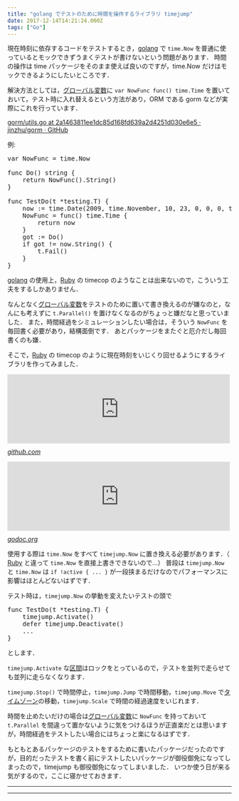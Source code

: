 ```yaml
---
title: "golang でテストのために時間を操作するライブラリ timejump"
date: 2017-12-14T14:21:24.000Z
tags: ["Go"]
---
```


<p>現在時刻に依存するコードをテストするとき，<a class="keyword" href="http://d.hatena.ne.jp/keyword/golang">golang</a> で <code>time.Now</code> を普通に使っているとモックできずうまくテストが書けないという問題があります．
時間の操作は time パッケージをそのまま使えば良いのですが，time.Now だけはモックできるようにしたいところです．</p>

<p>解決方法としては，<a class="keyword" href="http://d.hatena.ne.jp/keyword/%A5%B0%A5%ED%A1%BC%A5%D0%A5%EB%CA%D1%BF%F4">グローバル変数</a>に <code>var NowFunc func() time.Time</code> を置いておいて，テスト時に入れ替えるという方法があり，ORM である gorm などが実際にこれを行っています．</p>

<p><a href="https://github.com/jinzhu/gorm/blob/2a1463811ee1dc85d168fd639a2d4251d030e6e5/utils.go#L21">gorm/utils.go at 2a1463811ee1dc85d168fd639a2d4251d030e6e5 &middot; jinzhu/gorm &middot; GitHub</a></p>

<p>例:</p>

<pre class="code lang-go" data-lang="go" data-unlink><span class="synStatement">var</span> NowFunc = time.Now

<span class="synStatement">func</span> Do() <span class="synType">string</span> {
    <span class="synStatement">return</span> NowFunc().String()
}

<span class="synStatement">func</span> TestDo(t *testing.T) {
    now := time.Date(<span class="synConstant">2009</span>, time.November, <span class="synConstant">10</span>, <span class="synConstant">23</span>, <span class="synConstant">0</span>, <span class="synConstant">0</span>, <span class="synConstant">0</span>, time.UTC)
    NowFunc = <span class="synType">func</span>() time.Time {
        <span class="synStatement">return</span> now
    }
    got := Do()
    <span class="synStatement">if</span> got != now.String() {
        t.Fail()
    }
}
</pre>

<p><a class="keyword" href="http://d.hatena.ne.jp/keyword/golang">golang</a> の使用上，<a class="keyword" href="http://d.hatena.ne.jp/keyword/Ruby">Ruby</a> の timecop のようなことは出来ないので，こういう工夫をするしかありません．</p>

<p>なんとなく<a class="keyword" href="http://d.hatena.ne.jp/keyword/%A5%B0%A5%ED%A1%BC%A5%D0%A5%EB%CA%D1%BF%F4">グローバル変数</a>をテストのために置いて書き換えるのが嫌なのと，なんにも考えずに <code>t.Parallel()</code> を置けなくなるのがちょっと嫌だなと思っていました．
また，時間経過をシミュレーションしたい場合は，そういう <code>NowFunc</code> を毎回書く必要があり，結構面倒です．
あとパッケージをまたぐと厄介だし毎回書くのも嫌．</p>

<p>そこで，<a class="keyword" href="http://d.hatena.ne.jp/keyword/Ruby">Ruby</a> の timecop のように現在時刻をいじくり回せるようにするライブラリを作ってみました．</p>

<p><iframe src="https://hatenablog-parts.com/embed?url=https%3A%2F%2Fgithub.com%2Fagatan%2Ftimejump" title="agatan/timejump" class="embed-card embed-webcard" scrolling="no" frameborder="0" style="display: block; width: 100%; height: 155px; max-width: 500px; margin: 10px 0px;"></iframe><cite class="hatena-citation"><a href="https://github.com/agatan/timejump">github.com</a></cite></p>

<p><iframe src="https://hatenablog-parts.com/embed?url=https%3A%2F%2Fgodoc.org%2Fgithub.com%2Fagatan%2Ftimejump" title="Package timejump" class="embed-card embed-webcard" scrolling="no" frameborder="0" style="display: block; width: 100%; height: 155px; max-width: 500px; margin: 10px 0px;"></iframe><cite class="hatena-citation"><a href="https://godoc.org/github.com/agatan/timejump">godoc.org</a></cite></p>

<p>使用する際は <code>time.Now</code> をすべて <code>timejump.Now</code> に置き換える必要があります．（ <a class="keyword" href="http://d.hatena.ne.jp/keyword/Ruby">Ruby</a> と違って <code>time.Now</code> を直接上書きできないので...）
普段は <code>timejump.Now</code> と <code>time.Now</code> は <code>if !active { ... }</code> が一段挟まるだけなのでパフォーマンスに影響はほとんどないはずです．</p>

<p>テスト時は，<code>timejump.Now</code> の挙動を変えたいテストの頭で</p>

<pre class="code lang-go" data-lang="go" data-unlink><span class="synStatement">func</span> TestDo(t *testing.T) {
    timejump.Activate()
    <span class="synStatement">defer</span> timejump.Deactivate()
    ...
}
</pre>

<p>とします．</p>

<p><code>timejump.Activate</code> な<a class="keyword" href="http://d.hatena.ne.jp/keyword/%B6%E8%B4%D6">区間</a>はロックをとっているので，テストを並列で走らせても並列に走らなくなります．</p>

<p><code>timejump.Stop()</code> で時間停止，<code>timejump.Jump</code> で時間移動，<code>timejump.Move</code> で<a class="keyword" href="http://d.hatena.ne.jp/keyword/%A5%BF%A5%A4%A5%E0%A5%BE%A1%BC%A5%F3">タイムゾーン</a>の移動，<code>timejump.Scale</code> で時間の経過速度をいじれます．</p>

<p>時間を止めたいだけの場合は<a class="keyword" href="http://d.hatena.ne.jp/keyword/%A5%B0%A5%ED%A1%BC%A5%D0%A5%EB%CA%D1%BF%F4">グローバル変数</a>に <code>NowFunc</code> を持っておいて <code>t.Parallel</code> を間違って置かないように気をつけるほうが正直楽だとは思いますが，時間経過をテストしたい場合にはちょっと楽になるはずです．</p>

<p>もともとあるパッケージのテストをするために書いたパッケージだったのですが，目的だったテストを書く前にテストしたいパッケージが御役御免になってしまったので，timejump も御役御免になってしまいました．
いつか使う日が来る気がするので，ここに寝かせておきます．</p>

---

---
